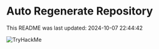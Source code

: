 # Auto Regenerate Repository

This README was last updated: 2024-10-07 22:44:42

 ![TryHackMe](https://tryhackme.com/badge/533634)